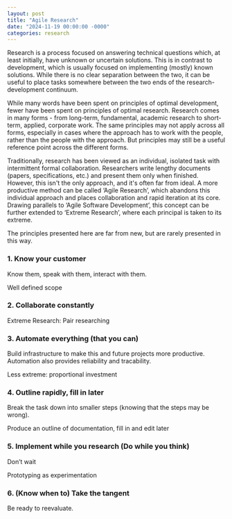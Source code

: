 ```yaml
---
layout: post
title: "Agile Research"
date: "2024-11-19 00:00:00 -0000"
categories: research
---
```


Research is a process focused on answering technical questions which, at least initially, have unknown or uncertain solutions. This is in contrast to development, which is usually focused on implementing (mostly) known solutions. While there is no clear separation between the two, it can be useful to place tasks somewhere between the two ends of the research-development continuum.

While many words have been spent on principles of optimal development, fewer have been spent on principles of optimal research. Research comes in many forms - from long-term, fundamental, academic research to short-term, applied, corporate work. The same principles may not apply across all forms, especially in cases where the approach has to work with the people, rather than the people with the approach. But principles may still be a useful reference point across the different forms.

Traditionally, research has been viewed as an individual, isolated task with intermittent formal collaboration. Researchers write lengthy documents (papers, specifications, etc.) and present them only when finished. However, this isn't the only approach, and it's often far from ideal. A more productive method can be called ‘Agile Research’, which abandons this individual approach and places collaboration and rapid iteration at its core. Drawing parallels to ‘Agile Software Development’, this concept can be further extended to ‘Extreme Research’, where each principal is taken to its extreme.

The principles presented here are far from new, but are rarely presented in this way.

### 1. Know your customer

Know them, speak with them, interact with them. 

Well defined scope

### 2. Collaborate constantly

Extreme Research: Pair researching

### 3. Automate everything (that you can)

Build infrastructure to make this and future projects more productive. Automation also provides reliability and tracability.

Less extreme: proportional investment

### 4. Outline rapidly, fill in later

Break the task down into smaller steps (knowing that the steps may be wrong).

Produce an outline of documentation, fill in and edit later

### 5. Implement while you research (Do while you think)

Don’t wait

Prototyping as experimentation

### 6. (Know when to) Take the tangent

Be ready to reevaluate.
